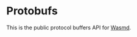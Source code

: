 # Protobufs

This is the public protocol buffers API for [Wasmd](https://github.com/jackal-dao/canine).